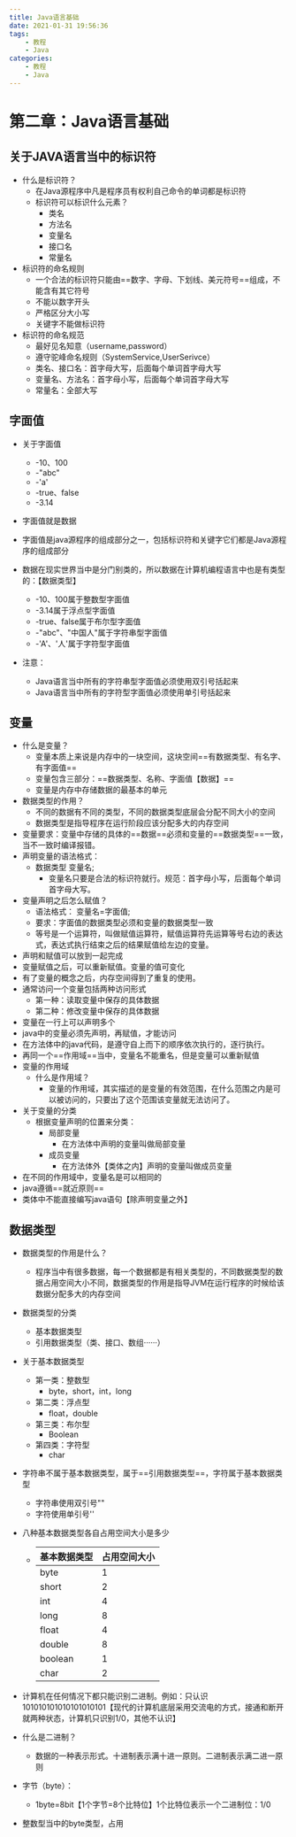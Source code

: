 ```yaml
---
title: Java语言基础
date: 2021-01-31 19:56:36
tags: 
	- 教程
	- Java
categories:
	- 教程
	- Java
---
```

# 第二章：Java语言基础

## 关于JAVA语言当中的标识符

+ 什么是标识符？
  + 在Java源程序中凡是程序员有权利自己命令的单词都是标识符
  + 标识符可以标识什么元素？
    + 类名
    + 方法名
    + 变量名
    + 接口名
    + 常量名
+ 标识符的命名规则
  + 一个合法的标识符只能由==数字、字母、下划线、美元符号==组成，不能含有其它符号
  + 不能以数字开头
  + 严格区分大小写
  + 关键字不能做标识符
+ 标识符的命名规范
  + 最好见名知意（username,password）
  + 遵守驼峰命名规则（SystemService,UserSerivce）
  + 类名、接口名：首字母大写，后面每个单词首字母大写
  + 变量名、方法名：首字母小写，后面每个单词首字母大写
  + 常量名：全部大写

## 字面值

+ 关于字面值

  + -10、100
  + -"abc"
  + -'a'
  + -true、false
  + -3.14

+ 字面值就是数据

+ 字面值是java源程序的组成部分之一，包括标识符和关键字它们都是Java源程序的组成部分

+ 数据在现实世界当中是分门别类的，所以数据在计算机编程语言中也是有类型的：【数据类型】

  + -10、100属于整数型字面值
  + -3.14属于浮点型字面值
  + -true、false属于布尔型字面值
  + -"abc"、"中国人"属于字符串型字面值
  + -'A'、'人'属于字符型字面值

+ 注意：

  + Java语言当中所有的字符串型字面值必须使用双引号括起来
  + Java语言当中所有的字符型字面值必须使用单引号括起来


## 变量

+ 什么是变量？
  + 变量本质上来说是内存中的一块空间，这块空间==有数据类型、有名字、有字面值==
  + 变量包含三部分：==数据类型、名称、字面值【数据】==
  + 变量是内存中存储数据的最基本的单元
+ 数据类型的作用？
  + 不同的数据有不同的类型，不同的数据类型底层会分配不同大小的空间
  + 数据类型是指导程序在运行阶段应该分配多大的内存空间
+ 变量要求：变量中存储的具体的==数据==必须和变量的==数据类型==一致，当不一致时编译报错。
+ 声明变量的语法格式：
  + 数据类型 变量名;
    + 变量名只要是合法的标识符就行。规范：首字母小写，后面每个单词首字母大写。
+ 变量声明之后怎么赋值？
  + 语法格式： 变量名=字面值;
  + 要求：字面值的数据类型必须和变量的数据类型一致
  + 等号是一个运算符，叫做赋值运算符，赋值运算符先运算等号右边的表达式，表达式执行结束之后的结果赋值给左边的变量。
+ 声明和赋值可以放到一起完成
+ 变量赋值之后，可以重新赋值。变量的值可变化
+ 有了变量的概念之后，内存空间得到了重复的使用。
+ 通常访问一个变量包括两种访问形式
  + 第一种：读取变量中保存的具体数据
  + 第二种：修改变量中保存的具体数据
+ 变量在一行上可以声明多个
+ java中的变量必须先声明，再赋值，才能访问
+ 在方法体中的java代码，是遵守自上而下的顺序依次执行的，逐行执行。
+ 再同一个==作用域==当中，变量名不能重名，但是变量可以重新赋值
+ 变量的作用域
  + 什么是作用域？
    + 变量的作用域，其实描述的是变量的有效范围，在什么范围之内是可以被访问的，只要出了这个范围该变量就无法访问了。
+ 关于变量的分类
  + 根据变量声明的位置来分类：
    + 局部变量
      + 在方法体中声明的变量叫做局部变量
    + 成员变量
      + 在方法体外【类体之内】声明的变量叫做成员变量
+ 在不同的作用域中，变量名是可以相同的
+ java遵循==就近原则==
+ 类体中不能直接编写java语句【除声明变量之外】

## 数据类型

+ 数据类型的作用是什么？

  + 程序当中有很多数据，每一个数据都是有相关类型的，不同数据类型的数据占用空间大小不同，数据类型的作用是指导JVM在运行程序的时候给该数据分配多大的内存空间

+ 数据类型的分类

  + 基本数据类型
  + 引用数据类型（类、接口、数组······）

+ 关于基本数据类型

  + 第一类：整数型
    + byte，short，int，long
  + 第二类：浮点型
    + float，double
  + 第三类：布尔型
    + Boolean
  + 第四类：字符型
    + char

+ 字符串不属于基本数据类型，属于==引用数据类型==，字符属于基本数据类型

  + 字符串使用双引号""
  + 字符使用单引号''

+ 八种基本数据类型各自占用空间大小是多少

  + | 基本数据类型 | 占用空间大小 |
    | ------------ | ------------ |
    | byte         | 1            |
    | short        | 2            |
    | int          | 4            |
    | long         | 8            |
    | float        | 4            |
    | double       | 8            |
    | boolean      | 1            |
    | char         | 2            |

+ 计算机在任何情况下都只能识别二进制。例如：只认识101010101010101010101【现代的计算机底层采用交流电的方式，接通和断开就两种状态，计算机只识别1/0，其他不认识】

+ 什么是二进制？

  + 数据的一种表示形式。十进制表示满十进一原则。二进制表示满二进一原则

+ 字节（byte）：

  + 1byte=8bit【1个字节=8个比特位】1个比特位表示一个二进制位：1/0

+ 整数型当中的byte类型，占用

